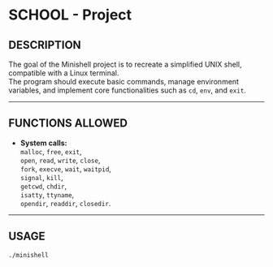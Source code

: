 # SCHOOL - Project

## DESCRIPTION  
The goal of the Minishell project is to recreate a simplified UNIX shell, compatible with a Linux terminal.  
The program should execute basic commands, manage environment variables, and implement core functionalities such as `cd`, `env`, and `exit`.

---

## FUNCTIONS ALLOWED  
- **System calls:**  
  `malloc`, `free`, `exit`,  
  `open`, `read`, `write`, `close`,  
  `fork`, `execve`, `wait`, `waitpid`,  
  `signal`, `kill`,  
  `getcwd`, `chdir`,  
  `isatty`, `ttyname`,  
  `opendir`, `readdir`, `closedir`.

---

## USAGE  
```bash
./minishell
